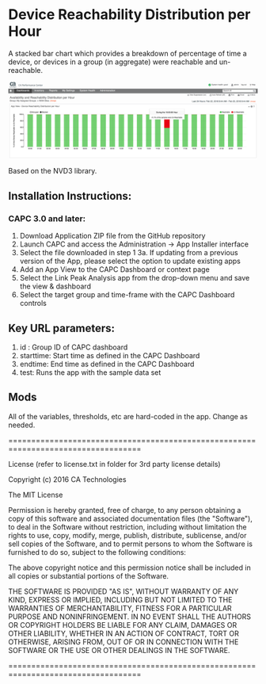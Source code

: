 # Device Reachability Distribution per Hour

A stacked bar chart which provides a breakdown of percentage of time a device, or devices in a group (in aggregate) were reachable and un-reachable.

![Illustration of the Device Reachability Distribution per Hour App](screenshot.png)

Based on the NVD3 library.

## Installation Instructions:

### CAPC 3.0 and later:
1. Download Application ZIP file from the GitHub repository
2. Launch CAPC and access the Administration -> App Installer interface 
3. Select the file downloaded in step 1
   3a. If updating from a previous version of the App, please select the option to update existing apps
4. Add an App View to the CAPC Dashboard or context page
5. Select the Link Peak Analysis app from the drop-down menu and save the view & dashboard
6. Select the target group and time-frame with the CAPC Dashboard controls

## Key URL parameters:
1. id : Group ID of CAPC dashboard
2. starttime: Start time as defined in the CAPC Dashboard
3. endtime: End time as defined in the CAPC Dashboard
4. test: Runs the app with the sample data set

## Mods

All of the variables, thresholds, etc are hard-coded in the app. Change as needed.

===================================================================================

License (refer to license.txt in folder for 3rd party license details)

Copyright (c) 2016 CA Technologies
 
The MIT License

Permission is hereby granted, free of charge, to any person obtaining a copy of this software and associated documentation files (the "Software"), to deal in the Software without restriction, including without limitation the rights to use, copy, modify, merge, publish, distribute, sublicense, and/or sell copies of the Software, and to permit persons to whom the Software is furnished to do so, subject to the following conditions:
 
The above copyright notice and this permission notice shall be included in all copies or substantial portions of the Software.
 
THE SOFTWARE IS PROVIDED "AS IS", WITHOUT WARRANTY OF ANY KIND, EXPRESS OR
IMPLIED, INCLUDING BUT NOT LIMITED TO THE WARRANTIES OF MERCHANTABILITY,
FITNESS FOR A PARTICULAR PURPOSE AND NONINFRINGEMENT. IN NO EVENT SHALL THE
AUTHORS OR COPYRIGHT HOLDERS BE LIABLE FOR ANY CLAIM, DAMAGES OR OTHER
LIABILITY, WHETHER IN AN ACTION OF CONTRACT, TORT OR OTHERWISE, ARISING FROM,
OUT OF OR IN CONNECTION WITH THE SOFTWARE OR THE USE OR OTHER DEALINGS IN
THE SOFTWARE.

===================================================================================

